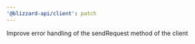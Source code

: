 ```yaml
---
'@blizzard-api/client': patch
---
```


Improve error handling of the sendRequest method of the client

